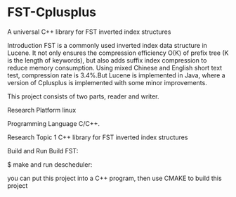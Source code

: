 # FST-Cplusplus
A universal C++ library for FST inverted index structures

Introduction
FST is a commonly used inverted index data structure in Lucene. It not only ensures the compression efficiency O(K) of prefix tree (K is the length of keywords), but also adds suffix index compression to reduce memory consumption. Using mixed Chinese and English short text test, compression rate is 3.4%.But Lucene is implemented in Java, where a version of Cplusplus is implemented with some minor improvements.


This project consists of two parts, reader and writer. 

Research Platform
linux

Programming Language
C/C++.

Research Topic
1 C++ library for FST inverted index structures

Build and Run
Build FST:

$ make and run descheduler:

you can put this project into a C++ program, then use CMAKE to build this project 

